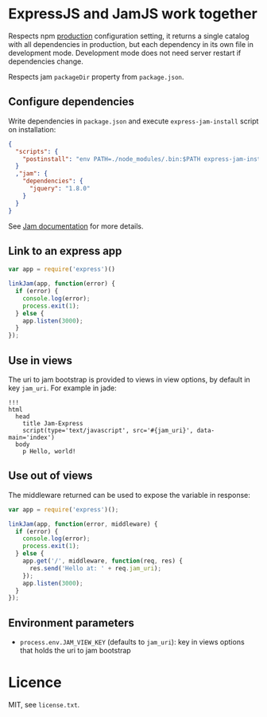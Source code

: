 # ExpressJS and JamJS work together

Respects npm [production](https://npmjs.org/doc/config.html#production)
configuration setting, it returns a single catalog with all dependencies in
production, but each dependency in its own file in development mode.
Development mode does not need server restart if dependencies change.

Respects jam `packageDir` property from `package.json`.

## Configure dependencies

Write dependencies in `package.json` and execute `express-jam-install` script
on installation:
```json
{
  "scripts": {
    "postinstall": "env PATH=./node_modules/.bin:$PATH express-jam-install"
  }
  ,"jam": {
    "dependencies": {
      "jquery": "1.8.0"
    }
  }
}
```
See [Jam documentation](http://jamjs.org/docs#Loading) for more details.

## Link to an express app

```javascript
var app = require('express')()

linkJam(app, function(error) {
  if (error) {
    console.log(error);
    process.exit(1);
  } else {
    app.listen(3000);
  }
});
```

## Use in views

The uri to jam bootstrap is provided to views in view options, by default in
key `jam_uri`. For example in jade:
```jade
!!!
html
  head
    title Jam-Express
    script(type='text/javascript', src='#{jam_uri}', data-main='index')
  body
    p Hello, world!
```

## Use out of views

The middleware returned can be used to expose the variable in response:
```javascript
var app = require('express')();

linkJam(app, function(error, middleware) {
  if (error) {
    console.log(error);
    process.exit(1);
  } else {
    app.get('/', middleware, function(req, res) {
      res.send('Hello at: ' + req.jam_uri);
    });
    app.listen(3000);
  }
});
```

## Environment parameters

* `process.env.JAM_VIEW_KEY` (defaults to `jam_uri`): key in views options that holds the uri to jam bootstrap

# Licence

MIT, see `license.txt`.